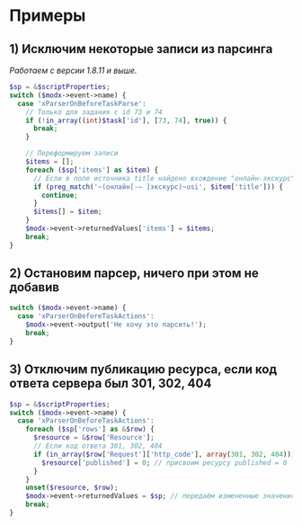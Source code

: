 # Примеры

## 1) Исключим некоторые записи из парсинга

_Работаем с версии 1.8.11 и выше._

```php
$sp = &$scriptProperties;
switch ($modx->event->name) {
  case 'xParserOnBeforeTaskParse':
    // Только для задания с id 73 и 74
    if (!in_array((int)$task['id'], [73, 74], true)) {
      break;
    }

    // Переформируем записи
    $items = [];
    foreach ($sp['items'] as $item) {
      // Если в поле источника title найдено вхождение "онлайн-экскурс" то исключить статью из парсинга
      if (preg_match('~(онлайн[-– ]экскурс)~usi', $item['title'])) {
        continue;
      }
      $items[] = $item;
    }
    $modx->event->returnedValues['items'] = $items;
    break;
}
```

## 2) Остановим парсер, ничего при этом не добавив

```php
switch ($modx->event->name) {
  case 'xParserOnBeforeTaskActions':
    $modx->event->output('Не хочу это парсить!');
    break;
}
```

## 3) Отключим публикацию ресурса, если код ответа сервера был 301, 302, 404

```php
$sp = &$scriptProperties;
switch ($modx->event->name) {
  case 'xParserOnBeforeTaskActions':
    foreach ($sp['rows'] as &$row) {
      $resource = &$row['Resource'];
      // Если код ответа 301, 302, 404
      if (in_array($row['Request']['http_code'], array(301, 302, 404))) {
        $resource['published'] = 0; // присвоим ресурсу published = 0
      }
    }
    unset($resource, $row);
    $modx->event->returnedValues = $sp; // передаём измененные значения обратно
    break;
}
```
